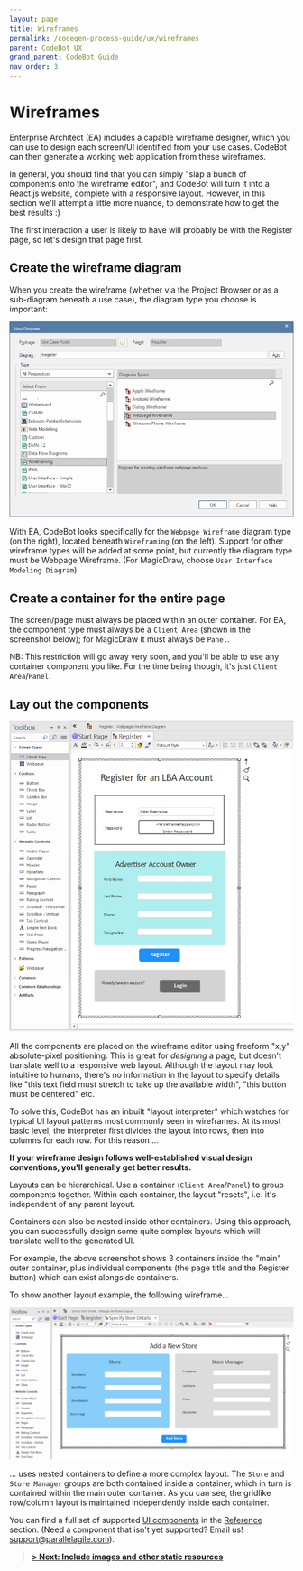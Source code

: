 ```yaml
---
layout: page
title: Wireframes
permalink: /codegen-process-guide/ux/wireframes
parent: CodeBot UX
grand_parent: CodeBot Guide
nav_order: 3
---
```


# Wireframes

Enterprise Architect (EA) includes a capable wireframe designer, which you can use to design each screen/UI identified from your use cases. CodeBot can then generate a working web application from these wireframes.

In general, you should find that you can simply "slap a bunch of components onto the wireframe editor", and CodeBot will turn it into a React.js website, complete with a responsive layout. However, in this section we'll attempt a little more nuance, to demonstrate how to get the best results :)

The first interaction a user is likely to have will probably be with the Register page, so let's design that page first.

## Create the wireframe diagram

When you create the wireframe (whether via the Project Browser or as a sub-diagram beneath a use case), the diagram type you choose is important:

![Create a new wireframe](../../images/lba/create-wireframe.png "Create a new wireframe")

With EA, CodeBot looks specifically for the `Webpage Wireframe` diagram type (on the right), located beneath `Wireframing` (on the left). Support for other wireframe types will be added at some point, but currently the diagram type must be Webpage Wireframe. (For MagicDraw, choose `User Interface Modeling Diagram`).

## Create a container for the entire page

The screen/page must always be placed within an outer container. For EA, the component type must always be a `Client Area` (shown in the screenshot below); for MagicDraw it must always be `Panel`.

NB: This restriction will go away very soon, and you'll be able to use any container component you like. For the time being though, it's just `Client Area`/`Panel`.

## Lay out the components

![Create a new wireframe](../../images/lba/component-layout.png "Create a new wireframe")

All the components are placed on the wireframe editor using freeform "x,y" absolute-pixel positioning. This is great for *designing* a page, but doesn't translate well to a responsive web layout. Although the layout may look intuitive to humans, there's no information in the layout to specify details like "this text field must stretch to take up the available width", "this button must be centered" etc.

To solve this, CodeBot has an inbuilt "layout interpreter" which watches for typical UI layout patterns most commonly seen in wireframes. At its most basic level, the interpreter first divides the layout into rows, then into columns for each row. For this reason ...

**If your wireframe design follows well-established visual design conventions, you'll generally get better results.**

Layouts can be hierarchical. Use a container (`Client Area`/`Panel`) to group components together. Within each container, the layout "resets", i.e. it's independent of any parent layout.

Containers can also be nested inside other containers. Using this approach, you can successfully design some quite complex layouts which will translate well to the generated UI.

For example, the above screenshot shows 3 containers inside the "main" outer container, plus individual components (the page title and the Register button) which can exist alongside containers.

To show another layout example, the following wireframe...

![Nested containers](../../images/lba/store-details.png "Nested containers")

... uses nested containers to define a more complex layout. The `Store` and `Store Manager` groups are both contained inside a container, which in turn is contained within the main outer container. As you can see, the gridlike row/column layout is maintained independently inside each container.


You can find a full set of supported [UI components](../../codebot-reference/ui-components) in the [Reference](../../codebot-reference) section.
(Need a component that isn't yet supported? Email us! support@parallelagile.com).

> **[> Next: Include images and other static resources](images)**
